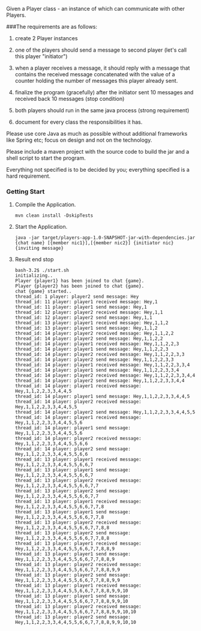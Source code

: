 Given a Player class - an instance of which can communicate with other Players.

###The requirements are as follows:

1. create 2 Player instances

1. one of the players should send a message to second player (let's call this player "initiator")

1. when a player receives a message, it should reply with a message that contains the received message concatenated with the value of a counter holding the number of messages this player already sent.

1. finalize the program (gracefully) after the initiator sent 10 messages and received back 10 messages (stop condition)

1. both players should run in the same java process (strong requirement)

1. document for every class the responsibilities it has.

Please use core Java as much as possible without additional frameworks like Spring etc; focus on design and not on the technology.

Please include a maven project with the source code to build the jar and a shell script to start the program.

Everything not specified is to be decided by you; everything specified is a hard requirement.


### Getting Start

1. Compile the Application.

    `mvn clean install -DskipTests`
    
1. Start the Application.
    
   ```
   java -jar target/players-app-1.0-SNAPSHOT-jar-with-dependencies.jar {chat name} [{member nic1}],[{member nic2}] {initiator nic} {inviting message}   
   ``` 
    
1. Result end stop
    ```
    bash-3.2$ ./start.sh
    initializing..
    Player {player1} has been joined to chat {game}.
    Player {player2} has been joined to chat {game}.
    chat {game} started..
    thread_id: 1 player: player2 send message: Hey
    thread_id: 11 player: player1 received message: Hey,1
    thread_id: 11 player: player1 send message: Hey,1
    thread_id: 12 player: player2 received message: Hey,1,1
    thread_id: 12 player: player2 send message: Hey,1,1
    thread_id: 13 player: player1 received message: Hey,1,1,2
    thread_id: 13 player: player1 send message: Hey,1,1,2
    thread_id: 14 player: player2 received message: Hey,1,1,2,2
    thread_id: 14 player: player2 send message: Hey,1,1,2,2
    thread_id: 14 player: player1 received message: Hey,1,1,2,2,3
    thread_id: 14 player: player1 send message: Hey,1,1,2,2,3
    thread_id: 14 player: player2 received message: Hey,1,1,2,2,3,3
    thread_id: 14 player: player2 send message: Hey,1,1,2,2,3,3
    thread_id: 14 player: player1 received message: Hey,1,1,2,2,3,3,4
    thread_id: 14 player: player1 send message: Hey,1,1,2,2,3,3,4
    thread_id: 14 player: player2 received message: Hey,1,1,2,2,3,3,4,4
    thread_id: 14 player: player2 send message: Hey,1,1,2,2,3,3,4,4
    thread_id: 14 player: player1 received message: Hey,1,1,2,2,3,3,4,4,5
    thread_id: 14 player: player1 send message: Hey,1,1,2,2,3,3,4,4,5
    thread_id: 14 player: player2 received message: Hey,1,1,2,2,3,3,4,4,5,5
    thread_id: 14 player: player2 send message: Hey,1,1,2,2,3,3,4,4,5,5
    thread_id: 14 player: player1 received message: Hey,1,1,2,2,3,3,4,4,5,5,6
    thread_id: 14 player: player1 send message: Hey,1,1,2,2,3,3,4,4,5,5,6
    thread_id: 14 player: player2 received message: Hey,1,1,2,2,3,3,4,4,5,5,6,6
    thread_id: 14 player: player2 send message: Hey,1,1,2,2,3,3,4,4,5,5,6,6
    thread_id: 13 player: player1 received message: Hey,1,1,2,2,3,3,4,4,5,5,6,6,7
    thread_id: 13 player: player1 send message: Hey,1,1,2,2,3,3,4,4,5,5,6,6,7
    thread_id: 13 player: player2 received message: Hey,1,1,2,2,3,3,4,4,5,5,6,6,7,7
    thread_id: 13 player: player2 send message: Hey,1,1,2,2,3,3,4,4,5,5,6,6,7,7
    thread_id: 13 player: player1 received message: Hey,1,1,2,2,3,3,4,4,5,5,6,6,7,7,8
    thread_id: 13 player: player1 send message: Hey,1,1,2,2,3,3,4,4,5,5,6,6,7,7,8
    thread_id: 13 player: player2 received message: Hey,1,1,2,2,3,3,4,4,5,5,6,6,7,7,8,8
    thread_id: 13 player: player2 send message: Hey,1,1,2,2,3,3,4,4,5,5,6,6,7,7,8,8
    thread_id: 13 player: player1 received message: Hey,1,1,2,2,3,3,4,4,5,5,6,6,7,7,8,8,9
    thread_id: 13 player: player1 send message: Hey,1,1,2,2,3,3,4,4,5,5,6,6,7,7,8,8,9
    thread_id: 13 player: player2 received message: Hey,1,1,2,2,3,3,4,4,5,5,6,6,7,7,8,8,9,9
    thread_id: 13 player: player2 send message: Hey,1,1,2,2,3,3,4,4,5,5,6,6,7,7,8,8,9,9
    thread_id: 13 player: player1 received message: Hey,1,1,2,2,3,3,4,4,5,5,6,6,7,7,8,8,9,9,10
    thread_id: 13 player: player1 send message: Hey,1,1,2,2,3,3,4,4,5,5,6,6,7,7,8,8,9,9,10
    thread_id: 13 player: player2 received message: Hey,1,1,2,2,3,3,4,4,5,5,6,6,7,7,8,8,9,9,10,10
    thread_id: 13 player: player2 send message: Hey,1,1,2,2,3,3,4,4,5,5,6,6,7,7,8,8,9,9,10,10
   ```
